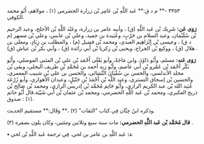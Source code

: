 ٣٣٥٣ -** م د ق:** عَبد اللَّهِ بْن عَامِر بْن زرارة الحضرمي (١) ، مولاهم، أَبُو محمد الكوفي.

**رَوَى عَن:** شَرِيك بْن عَبد اللَّهِ (ق) ، وأبيه عامر بن زرارة، وعَبْد اللَّهِ بْن الأجلح، وعبد الرحيم بْن سُلَيْمان، وعبد السلام بن حَرْبٍ، وعُبَيدة بن حميد، وعلي بْن عابس، وعلي بْن مسهر (م د ق) ، وعيسى بْن إِبْرَاهِيم العبدي، ومحمد بْن فضيل (م) ، والمطلب بن زِيَادٍ، ومعلى بن هلال (ق) ، ووكيع بْن الجراح، ويحيى بْن زكريا بْن أَبي زائدة (ق) ، وأبي بكر بْن عياش (ق) .

**رَوَى عَنه:** مسلم، وأَبُو دَاوُدَ، وابن مَاجَهْ، وأبو يَعْلَى أَحْمَد بْن علي بْن المثنى الموصلي، وأَبُو بَكْر أَحْمَد بْن عَمْرو بْن أَبي عاصم، وأَبُو زيد أحمد بن مُحَمَّدِ بْنِ طريف البجلي، وبقي بْن مخلد الأندلسي، والحسن بن سُفْيَانَ النَّسَائي، والحسن بن علي بْن شبيب المعمري، والحسين بْن إسحاق التستري، وعبد اللَّه بْن أَحْمَدَ بْنِ حَنْبَلٍ، وعبدان الأهوازي، وأبو زُرْعَة عُبَيد الله بْن عبد الكريم الرازي، وأَبُو حَاتِم مُحَمَّد بْن إدريس الرازي، ومحمد بْن صَالِح بْن ذريح العكبري، ومحمد بْن عَبد اللَّهِ الحضرمي، ومحمد بْن عثمان بْن أَبي شَيْبَة.قال أَبُو حاتم (١) : صدوق.

وذكره ابنُ حِبَّان فِي كتاب "الثقات" (٢) ،** وَقَال:** مستقيم الحديث.

**قال مُحَمَّد بْن عَبد اللَّهِ الحضرمي:** مات سنة سبع وثلاثين ومئتين، وكان يلون بصفرة (٣) .

**• د:** عَبد اللَّهِ بن عامر بن لحي. فِي ترجمة عَبد اللَّهِ بْن لحي.